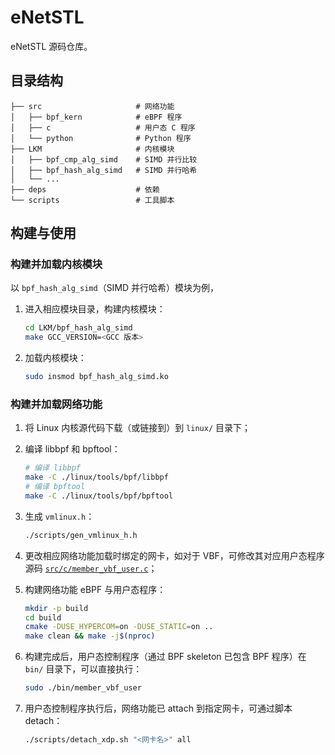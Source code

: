 # eNetSTL

eNetSTL 源码仓库。

## 目录结构

```
├── src                     # 网络功能
│   ├── bpf_kern            # eBPF 程序
│   ├── c                   # 用户态 C 程序
│   └── python              # Python 程序
├── LKM                     # 内核模块
│   ├── bpf_cmp_alg_simd    # SIMD 并行比较
│   ├── bpf_hash_alg_simd   # SIMD 并行哈希
│   └── ...
├── deps                    # 依赖
└── scripts                 # 工具脚本
```

## 构建与使用

### 构建并加载内核模块

以 `bpf_hash_alg_simd`（SIMD 并行哈希）模块为例，

1. 进入相应模块目录，构建内核模块：

   ```bash
   cd LKM/bpf_hash_alg_simd
   make GCC_VERSION=<GCC 版本>
   ```

2. 加载内核模块：

   ```bash
   sudo insmod bpf_hash_alg_simd.ko
   ```

### 构建并加载网络功能

1. 将 Linux 内核源代码下载（或链接到）到 `linux/` 目录下；

2. 编译 libbpf 和 bpftool：

   ```bash
   # 编译 libbpf
   make -C ./linux/tools/bpf/libbpf
   # 编译 bpftool
   make -C ./linux/tools/bpf/bpftool
   ```

3. 生成 `vmlinux.h`：

   ```bash
   ./scripts/gen_vmlinux_h.h
   ```

4. 更改相应网络功能加载时绑定的网卡，如对于 VBF，可修改其对应用户态程序源码 [`src/c/member_vbf_user.c`](https://github.com/chonepieceyb/ebpf_dp_data_structure/blob/main/src/c/member_vbf_user.c)；

5. 构建网络功能 eBPF 与用户态程序：

   ```bash
   mkdir -p build
   cd build
   cmake -DUSE_HYPERCOM=on -DUSE_STATIC=on ..
   make clean && make -j$(nproc)
   ```

6. 构建完成后，用户态控制程序（通过 BPF skeleton 已包含 BPF 程序）在 `bin/` 目录下，可以直接执行：

   ```bash
   sudo ./bin/member_vbf_user
   ```

7. 用户态控制程序执行后，网络功能已 attach 到指定网卡，可通过脚本 detach：

   ```bash
   ./scripts/detach_xdp.sh "<网卡名>" all 
   ```
